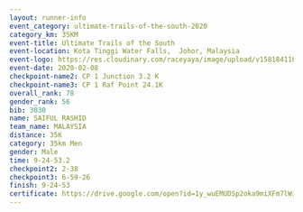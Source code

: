 ```yaml
--- 
layout: runner-info 
event_category: ultimate-trails-of-the-south-2020 
category_km: 35KM 
event-title: Ultimate Trails of the South 
event-location: Kota Tinggi Water Falls,  Johor, Malaysia 
event-logo: https://res.cloudinary.com/raceyaya/image/upload/v1581841103/logo/2020/ultimate-trails-2020_i93dfj.jpg 
event-date: 2020-02-08 
checkpoint-name2: CP 1 Junction 3.2 K 
checkpoint-name3: CP 1 Raf Point 24.1K 
overall_rank: 78
gender_rank: 56
bib: 3030
name: SAIFUL RASHID
team_name: MALAYSIA
distance: 35K
category: 35km Men
gender: Male
time: 9-24-53.2
checkpoint2: 2-38
checkpoint3: 6-59-26
finish: 9-24-53
certificate: https://drive.google.com/open?id=1y_wuEMUDSp2oka9miXFm7lWiyLUD0Abf
--- 
```

